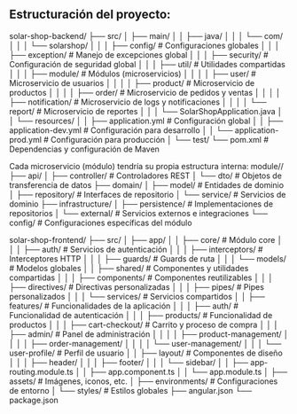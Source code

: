 ## Estructuración del proyecto:
solar-shop-backend/
├── src/
│   ├── main/
│   │   ├── java/
│   │   │   └── com/
│   │   │       └── solarshop/
│   │   │           ├── config/                  # Configuraciones globales
│   │   │           ├── exception/               # Manejo de excepciones global
│   │   │           ├── security/                # Configuración de seguridad global
│   │   │           ├── util/                    # Utilidades compartidas
│   │   │           ├── module/                  # Módulos (microservicios)
│   │   │           │   ├── user/                # Microservicio de usuarios
│   │   │           │   ├── product/             # Microservicio de productos
│   │   │           │   ├── order/               # Microservicio de pedidos y ventas
│   │   │           │   ├── notification/        # Microservicio de logs y notificaciones
│   │   │           │   └── report/              # Microservicio de reportes
│   │   │           └── SolarShopApplication.java
│   │   └── resources/
│   │       ├── application.yml                  # Configuración global
│   │       ├── application-dev.yml              # Configuración para desarrollo
│   │       └── application-prod.yml             # Configuración para producción
│   └── test/
└── pom.xml                                      # Dependencias y configuración de Maven

Cada microservicio (módulo) tendría su propia estructura interna:
module/<nombre-servicio>/
├── api/
│   ├── controller/         # Controladores REST
│   └── dto/                # Objetos de transferencia de datos
├── domain/
│   ├── model/              # Entidades de dominio
│   ├── repository/         # Interfaces de repositorio
│   └── service/            # Servicios de dominio
├── infrastructure/
│   ├── persistence/        # Implementaciones de repositorios
│   └── external/           # Servicios externos e integraciones
└── config/                 # Configuraciones específicas del módulo

solar-shop-frontend/
├── src/
│   ├── app/
│   │   ├── core/                     # Módulo core
│   │   │   ├── auth/                 # Servicios de autenticación
│   │   │   ├── interceptors/         # Interceptores HTTP
│   │   │   ├── guards/               # Guards de ruta
│   │   │   └── models/               # Modelos globales
│   │   ├── shared/                   # Componentes y utilidades compartidas
│   │   │   ├── components/           # Componentes reutilizables
│   │   │   ├── directives/           # Directivas personalizadas
│   │   │   ├── pipes/                # Pipes personalizados
│   │   │   └── services/             # Servicios compartidos
│   │   ├── features/                 # Funcionalidades de la aplicación
│   │   │   ├── auth/                 # Funcionalidad de autenticación
│   │   │   ├── products/             # Funcionalidad de productos
│   │   │   ├── cart-checkout/        # Carrito y proceso de compra
│   │   │   ├── admin/                # Panel de administración
│   │   │   │   ├── product-management/
│   │   │   │   ├── order-management/
│   │   │   │   └── user-management/
│   │   │   └── user-profile/         # Perfil de usuario
│   │   ├── layout/                   # Componentes de diseño
│   │   │   ├── header/
│   │   │   ├── footer/
│   │   │   └── sidebar/
│   │   ├── app-routing.module.ts
│   │   ├── app.component.ts
│   │   └── app.module.ts
│   ├── assets/                       # Imágenes, iconos, etc.
│   ├── environments/                 # Configuraciones de entorno
│   └── styles/                       # Estilos globales
├── angular.json
└── package.json